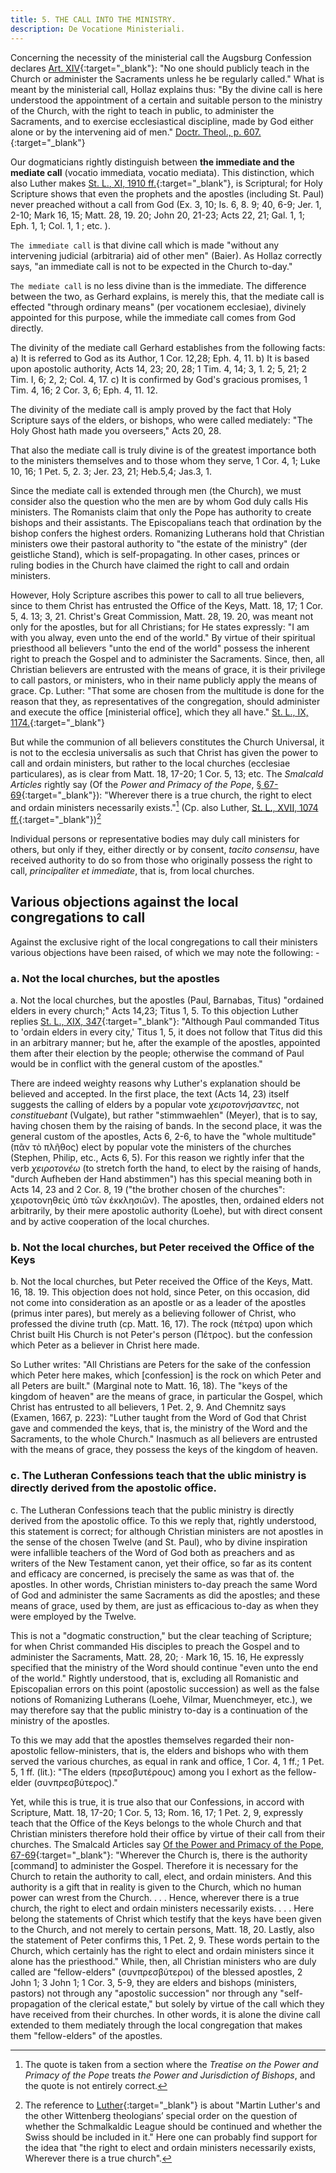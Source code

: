 ```yaml
---
title: 5. THE CALL INTO THE MINISTRY.
description: De Vocatione Ministeriali.
---
```


Concerning the necessity of the ministerial call the Augsburg Confession declares [Art. XIV](https://thebookofconcord.org/augsburg-confession/article-xiv/){:target="_blank"}: "No one should publicly teach in the Church or administer the Sacraments unless he be regularly called." What is meant by the ministerial call, Hollaz explains thus: "By the divine call is here understood the appointment of a certain and suitable person to the ministry of the Church, with the right to teach in public, to administer the Sacraments, and to exercise ecclesiastical discipline, made by God either alone or by the intervening aid of men." [Doctr. Theol., p. 607.](https://archive.org/details/doctrinaltheolog00schmuoft/page/n615/mode/2up){:target="_blank"}

Our dogmaticians rightly distinguish between **the immediate and the mediate call** (vocatio immediata, vocatio mediata). This distinction, which also Luther makes [St. L., XI, 1910 ff.](https://archive.org/details/st-l-11-en-us/page/n993/mode/2up){:target="_blank"}, is Scriptural; for Holy Scripture shows that even the prophets and the apostles (including St. Paul) never preached without a call from God (Ex. 3, 10; Is. 6, 8. 9; 40, 6-9; Jer. 1, 2-10; Mark 16, 15; Matt. 28, 19. 20; John 20, 21-23; Acts 22, 21; Gal. 1, 1; Eph. 1, 1; Col. 1, 1 ; etc. ).

`The immediate call` is that divine call which is made "without any intervening judicial (arbitraria) aid of other men" (Baier). As Hollaz correctly says, "an immediate call is not to be expected in the Church to-day."

`The mediate call` is no less divine than is the immediate. The difference between the two, as Gerhard explains, is merely this, that the mediate call is effected "through ordinary means" (per vocationem ecclesiae), divinely appointed for this purpose, while the immediate call comes from God directly.

The divinity of the mediate call Gerhard establishes from the following facts: a) It is referred to God as its Author, 1 Cor. 12,28; Eph. 4, 11. b) It is based upon apostolic authority, Acts 14, 23; 20, 28; 1 Tim. 4, 14; 3, 1. 2; 5, 21; 2 Tim. I, 6; 2, 2; Col. 4, 17. c) It is confirmed by God's gracious promises, 1 Tim. 4, 16; 2 Cor. 3, 6; Eph. 4, 11. 12.

The divinity of the mediate call is amply proved by the fact that Holy Scripture says of the elders, or bishops, who were called mediately: "The Holy Ghost hath made you overseers," Acts 20, 28.

That also the mediate call is truly divine is of the greatest importance both to the ministers themselves and to those whom they serve, 1 Cor. 4, 1; Luke 10, 16; 1 Pet. 5, 2. 3; Jer. 23, 21; Heb.5,4; Jas.3, 1.

Since the mediate call is extended through men (the Church), we must consider also the question who the men are by whom God duly calls His ministers. The Romanists claim that only the Pope has authority to create bishops and their assistants. The Episcopalians teach that ordination by the bishop confers the highest orders. Romanizing Lutherans hold that Christian ministers owe their pastoral authority to "the estate of the ministry" (der geistliche Stand), which is self-propagating. In other cases, princes or ruling bodies in the Church have claimed the right to call and ordain ministers.

However, Holy Scripture ascribes this power to call to all true believers, since to them Christ has entrusted the Office of the Keys, Matt. 18, 17; 1 Cor. 5, 4. 13; 3, 21. Christ's Great Commission, Matt. 28, 19. 20, was meant not only for the apostles, but for all Christians; for He states expressly: "I am with you alway, even unto the end of the world." By virtue of their spiritual priesthood all believers "unto the end of the world" possess the inherent right to preach the Gospel and to administer the Sacraments. Since, then, all Christian believers are entrusted with the means of grace, it is their privilege to call pastors, or ministers, who in their name publicly apply the means of grace. Cp. Luther: "That some are chosen from the multitude is done for the reason that they, as representatives of the congregation, should administer and execute the office [ministerial office], which they all have." [St. L., IX, 1174.](https://archive.org/details/st-l-09-deep-l-en/page/n551/mode/2up){:target="_blank"}

But while the communion of all believers constitutes the Church Universal, it is not to the ecclesia universalis as such that Christ has given the power to call and ordain ministers, but rather to the local churches (ecclesiae particulares), as is clear from Matt. 18, 17-20; 1 Cor. 5, 13; etc. The _Smalcald Articles_ rightly say (Of the _Power and Primacy of the Pope_, [§ 67-69](https://boc.confident.faith/tr-ppp-0067){:target="_blank"}): "Wherever there is a true church, the right to elect and ordain ministers necessarily exists."[^1] (Cp. also Luther, [St. L., XVII, 1074 ff.](https://archive.org/details/st-l-17-deep-l-en/page/n611/mode/2up){:target="_blank"})[^2]

Individual persons or representative bodies may duly call ministers for others, but only if they, either directly or by consent, _tacito consensu_, have received authority to do so from those who originally possess the right to call, _principaliter et immediate_, that is, from local churches.

## Various objections against the local congregations to call
Against the exclusive right of the local congregations to call their ministers various objections have been raised, of which we may note the following: - 

### a. Not the local churches, but the apostles
a. Not the local churches, but the apostles (Paul, Barnabas, Titus) "ordained elders in every church;" Acts 14,23; Titus 1, 5. To this objection Luther replies [St. L., XIX, 347](https://archive.org/details/st-l-19-deep-l-en/page/n251/mode/2up){:target="_blank"}: "Although Paul commanded Titus to 'ordain elders in every city,' Titus 1, 5, it does not follow that Titus did this in an arbitrary manner; but he, after the example of the apostles, appointed them after their election by the people; otherwise the command of Paul would be in conflict with the general custom of the apostles."

There are indeed weighty reasons why Luther's explanation should be believed and accepted. In the first place, the text (Acts 14, 23) itself suggests the calling of elders by a popular vote _χειροτονήσαντες_, not _constituebant_ (Vulgate), but rather "stimmwaehlen" (Meyer), that is to say, having chosen them by the raising of bands. In the second place, it was the general custom of the apostles, Acts 6, 2-6, to have the "whole multitude" (πᾶν τὸ πλῆθος) elect by popular vote the ministers of the churches (Stephen, Philip, etc., Acts 6, 5). For this reason we rightly infer that the verb _χειροτονέω_ (to stretch forth the hand, to elect by the raising of hands, "durch Aufheben der Hand abstimmen") has this special meaning both in Acts 14, 23 and 2 Cor. 8, 19 ("the brother chosen of the churches": χειροτονηθεὶς ὑπὸ τῶν ἐκκλησιῶν). The apostles, then, ordained elders not arbitrarily, by their mere apostolic authority (Loehe), but with direct consent and by active cooperation of the local churches.

### b. Not the local churches, but Peter received the Office of the Keys
b. Not the local churches, but Peter received the Office of the Keys, Matt. 16, 18. 19. This objection does not hold, since Peter, on this occasion, did not come into consideration as an apostle or as a leader of the apostles (primus inter pares), but merely as a believing follower of Christ, who professed the divine truth (cp. Matt. 16, 17). The rock (πέτρα) upon which Christ built His Church is not Peter's person (Πέτρος). but the confession which Peter as a believer in Christ here made.

So Luther writes: "All Christians are Peters for the sake of the confession which Peter here makes, which [confession] is the rock on which Peter and all Peters are built." (Marginal note to Matt. 16, 18). The "keys of the kingdom of heaven" are the means of grace, in particular the Gospel, which Christ has entrusted to all believers, 1 Pet. 2, 9. And Chemnitz says (Examen, 1667, p. 223): "Luther taught from the Word of God that Christ gave and commended the keys, that is, the ministry of the Word and the Sacraments, to the whole Church." Inasmuch as all believers are entrusted with the means of grace, they possess the keys of the kingdom of heaven.

### c. The Lutheran Confessions teach that the ublic ministry is directly derived from the apostolic office.
c. The Lutheran Confessions teach that the public ministry is directly derived from the apostolic office. To this we reply that, rightly understood, this statement is correct; for although Christian ministers are not apostles in the sense of the chosen Twelve (and St. Paul), who by divine inspiration were infallible teachers of the Word of God both as preachers and as writers of the New Testament canon, yet their office, so far as its content and efficacy are concerned, is precisely the same as was that of. the apostles. In other words, Christian ministers to-day preach the same Word of God and administer the same Sacraments as did the apostles; and these means of grace, used by them, are just as efficacious to-day as when they were employed by the Twelve.

This is not a "dogmatic construction," but the clear teaching of Scripture; for when Christ commanded His disciples to preach the Gospel and to administer the Sacraments, Matt. 28, 20; · Mark 16, 15. 16, He expressly specified that the ministry of the Word should continue "even unto the end of the world." Rightly understood, that is, excluding all Romanistic and Episcopalian errors on this point (apostolic succession) as well as the false notions of Romanizing Lutherans (Loehe, Vilmar, Muenchmeyer, etc.), we may therefore say that the public ministry to-day is a continuation of the ministry of the apostles.

To this we may add that the apostles themselves regarded their non-apostolic fellow-ministers, that is, the elders and bishops who with them served the various churches, as equal in rank and office, 1 Cor. 4, 1 ff.; 1 Pet. 5, 1 ff. (lit.): "The elders (πρεσβυτέρους) among you I exhort as the fellow-elder (συνπρεσβύτερος)."

Yet, while this is true, it is true also that our Confessions, in accord with Scripture, Matt. 18, 17-20; 1 Cor. 5, 13; Rom. 16, 17; 1 Pet. 2, 9, expressly teach that the Office of the Keys belongs to the whole Church and that Christian ministers therefore hold their office by virtue of their call from their churches. The Smalcald Articles say [Of the Power and Primacy of the Pope, 67-69](https://boc.confident.faith/tr-ppp-0067){:target="_blank"}: "Wherever the Church is, there is the authority [command] to administer the Gospel. Therefore it is necessary for the Church to retain the authority to call, elect, and ordain ministers. And this authority is a gift that in reality is given to the Church, which no human power can wrest from the Church. . . . Hence, wherever there is a true church, the right to elect and ordain ministers necessarily exists. . . . Here belong the statements of Christ which testify that the keys have been given to the Church, and not merely to certain persons, Matt. 18, 20. Lastly, also the statement of Peter confirms this, 1 Pet. 2, 9. These words pertain to the Church, which certainly has the right to elect and ordain ministers since it alone has the priesthood." While, then, all Christian ministers who are duly called are "fellow-elders" (συνπρεσβύτεροι) of the blessed apostles, 2 John 1; 3 John 1; 1 Cor. 3, 5-9, they are elders and bishops (ministers, pastors) not through any "apostolic succession" nor through any "self-propagation of the clerical estate," but solely by virtue of the call which they have received from their churches. In other words, it is alone the divine call extended to them mediately through the local congregation that makes them "fellow-elders" of the apostles.

[^1]: The quote is taken from a section where the _Treatise on the Power and Primacy of the Pope_ treats _the Power and Jurisdiction of Bishops_, and the quote is not entirely correct.
[^2]: The reference to [Luther](https://archive.org/details/st-l-17-deep-l-en/page/n611/mode/2up){:target="_blank"} is about "Martin Luther's and the other Wittenberg theologians’ special order on the question of whether the Schmalkaldic League should be continued and whether the Swiss should be included in it." Here one can probably find support for the idea that "the right to elect and ordain ministers necessarily exists, Wherever there is a true church".